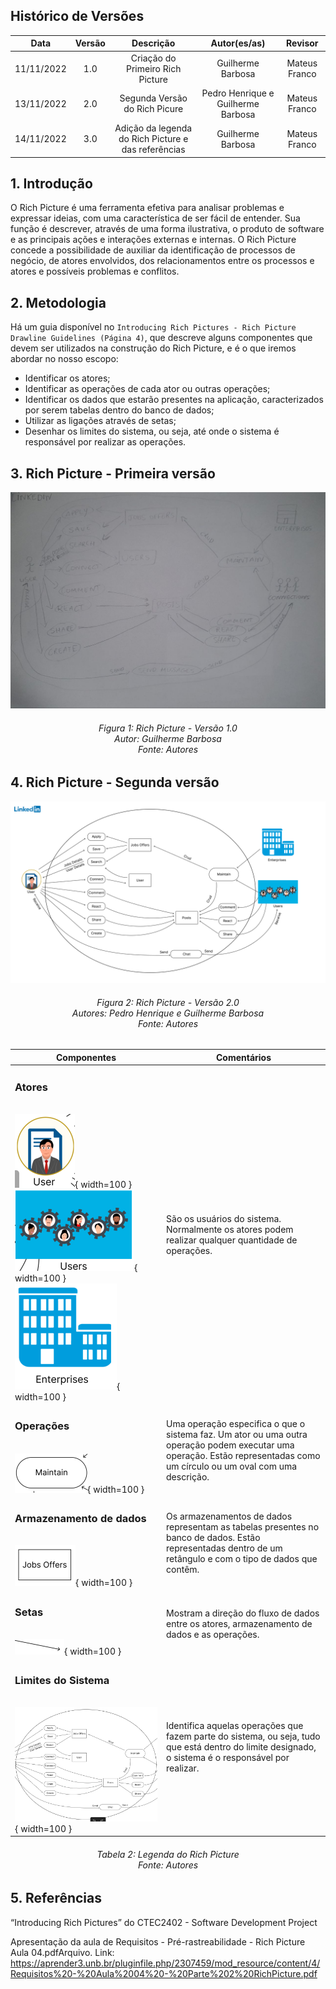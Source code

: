## Histórico de Versões

**Data** | **Versão** | **Descrição** | **Autor(es/as)** | **Revisor** |
:---: | :---: | :---: | :---: | :---: |
 11/11/2022 | 1.0 | Criação do Primeiro Rich Picture | Guilherme Barbosa | Mateus Franco |
 13/11/2022 | 2.0 | Segunda Versão do Rich Picure | Pedro Henrique e Guilherme Barbosa | Mateus Franco |
 14/11/2022 | 3.0 | Adição da legenda do Rich Picture e das referências | Guilherme Barbosa | Mateus Franco |

## 1. Introdução

O Rich Picture é uma ferramenta efetiva para analisar problemas e expressar ideias, com uma característica de ser fácil de entender. Sua função é descrever, através de uma forma ilustrativa, o produto de software e as principais ações e interações externas e internas. O Rich Picture concede a possibilidade de auxiliar da identificação de processos de negócio, de atores envolvidos, dos relacionamentos entre os processos e atores e possíveis problemas e conflitos.

## 2. Metodologia

Há um guia disponível no `Introducing Rich Pictures - Rich Picture Drawline Guidelines (Página 4)`, que descreve alguns componentes que devem ser utilizados na construção do Rich Picture, e é o que iremos abordar no nosso escopo:

* Identificar os atores;
* Identificar as operações de cada ator ou outras operações;
* Identificar os dados que estarão presentes na aplicação, caracterizados por serem tabelas dentro do banco de dados;
* Utilizar as ligações através de setas;
* Desenhar os limites do sistema, ou seja, até onde o sistema é responsável por realizar as operações.

## 3. Rich Picture - Primeira versão

![RichPictureGuilherme](../assets/richPictures/RichPicture1.jpg)

<h6 align = "center"> Figura 1: Rich Picture - Versão 1.0
<br> Autor: Guilherme Barbosa 
<br> Fonte: Autores </h6>

## 4. Rich Picture - Segunda versão

![RichPicturePedro](../assets/richPictures/RichPicture2.png)

<h6 align = "center"> Figura 2: Rich Picture - Versão 2.0
<br> Autores: Pedro Henrique e Guilherme Barbosa 
<br> Fonte: Autores </h6>

| Componentes | Comentários |
| ----------- | ----------- |
| <h3><b>Atores</h3></b><br>![Ator Usuário](../assets/richPictures/UsuarioAtor.png){ width=100 } ![Ator Usuários](../assets/richPictures/UsuariosAtor.png){ width=100 } ![Ator Empresas](../assets/richPictures/EmpresasAtor.png){ width=100 }| São os usuários do sistema. Normalmente os atores podem realizar qualquer quantidade de operações. |
| <h3><b>Operações</h3></b><br>![Operações](../assets/richPictures/Operacao.png){ width=100 } | Uma operação especifica o que o sistema faz. Um ator ou uma outra operação podem executar uma operação. Estão representadas como um círculo ou um oval com uma descrição. |
| <h3><b>Armazenamento de dados</b></h3><br>![Armazenamento de dados](../assets/richPictures/Dados.png){ width=100 } | Os armazenamentos de dados representam as tabelas presentes no banco de dados. Estão representadas dentro de um retângulo e com o tipo de dados que contêm.
| <h3><b>Setas</h3></b><br>![Setas](../assets/richPictures/Seta.png){ width=100 } | Mostram a direção do fluxo de dados entre os atores, armazenamento de dados e as operações. |
| <h3><b>Limites do Sistema</h3></b><br>![Limites do Sistema](../assets/richPictures/LimitesDoSistema.png){ width=100 } | Identifica aquelas operações que fazem parte do sistema, ou seja, tudo que está dentro do limite designado, o sistema é o responsável por realizar.

<h6 align = "center"> Tabela 2: Legenda do Rich Picture
<br> Fonte: Autores </h6>

## 5. Referências

“Introducing Rich Pictures” do CTEC2402 - Software Development
Project

Apresentação da aula de Requisitos - Pré-rastreabilidade - Rich Picture Aula 04.pdfArquivo. Link: <https://aprender3.unb.br/pluginfile.php/2307459/mod_resource/content/4/Requisitos%20-%20Aula%2004%20-%20Parte%202%20RichPicture.pdf>